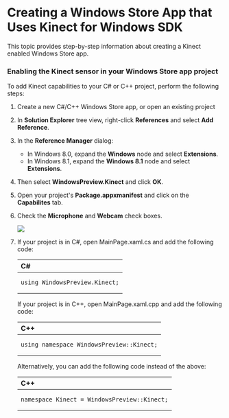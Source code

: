 Creating a Windows Store App that Uses Kinect for Windows SDK  
=============================================================  

This topic provides step-by-step information about creating a Kinect enabled Windows Store app.  

### Enabling the Kinect sensor in your Windows Store app project  

To add Kinect capabilities to your C\# or C++ project, perform the following steps:  

1.  Create a new C\#/C++ Windows Store app, or open an existing project  
2.  In **Solution Explorer** tree view, right-click **References** and select **Add Reference**.  

3.  In the **Reference Manager** dialog:  

    -   In Windows 8.0, expand the **Windows** node and select **Extensions**.  
    -   In Windows 8.1, expand the **Windows 8.1** node and select **Extensions**.  

4.  Then select **WindowsPreview.Kinect** and click **OK**.  
5.  Open your project's **Package.appxmanifest** and click on the **Capabilites** tab.  

6.  Check the **Microphone** and **Webcam** check boxes.  

    ![](../../resources/k4w_sensor_capabilites.png)  

7.  If your project is in C\#, open MainPage.xaml.cs and add the following code:  

    <table>
    <colgroup>
    <col width="100%" />
    </colgroup>
    <thead>
    <tr class="header">
    <th align="left">C#</th>
    </tr>
    </thead>
    <tbody>
    <tr class="odd">
    <td align="left"><pre><code>using WindowsPreview.Kinect;</code></pre></td>
    </tr>
    </tbody>
    </table>

    If your project is in C++, open MainPage.xaml.cpp and add the following code:  

    <table>
    <colgroup>
    <col width="100%" />
    </colgroup>
    <thead>
    <tr class="header">
    <th align="left">C++</th>
    </tr>
    </thead>
    <tbody>
    <tr class="odd">
    <td align="left"><pre><code>using namespace WindowsPreview::Kinect;</code></pre></td>
    </tr>
    </tbody>
    </table>

    Alternatively, you can add the following code instead of the above:  

    <table>
    <colgroup>
    <col width="100%" />
    </colgroup>
    <thead>
    <tr class="header">
    <th align="left">C++</th>
    </tr>
    </thead>
    <tbody>
    <tr class="odd">
    <td align="left"><pre><code>namespace Kinect = WindowsPreview::Kinect;</code></pre></td>
    </tr>
    </tbody>
    </table>



<!--Please do not edit the data in the comment block below.-->
<!--
TOCTitle : Creating a Windows Store App that Uses Kinect for Windows SDK
RLTitle : Creating a Windows Store App that Uses Kinect for Windows SDK
KeywordA : O:Microsoft.Kinect.creating_win_store_app_v2
KeywordA : 91b4555d-14d9-8586-8641-a69bdf48239e
KeywordK : Creating a Windows Store App that Uses Kinect for Windows SDK
KeywordK : creating a project
KeywordK : Windows Store App
AssetID : 91b4555d-14d9-8586-8641-a69bdf48239e
Locale : en-us
CommunityContent : 1
TopicType : kbOrient
DocSet : K4Wv2
ProjType : K4Wv2Proj
Technology : Kinect for Windows
Product : Kinect for Windows SDK v2
productversion : 20
-->

